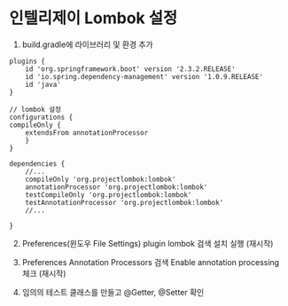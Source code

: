 # 인텔리제이 Lombok 설정

1. build.gradle에 라이브러리 및 환경 추가

```
plugins {
    id 'org.springframework.boot' version '2.3.2.RELEASE'
    id 'io.spring.dependency-management' version '1.0.9.RELEASE'
    id 'java'
}

// lombok 설정    
configurations {
compileOnly {
    extendsFrom annotationProcessor
    }
}

dependencies {
    //...
    compileOnly 'org.projectlombok:lombok'
    annotationProcessor 'org.projectlombok:lombok'
    testCompileOnly 'org.projectlombok:lombok'
    testAnnotationProcessor 'org.projectlombok:lombok'
    //...

}

```

2. Preferences(윈도우 File Settings) plugin lombok 검색 설치 실행 (재시작)

3. Preferences Annotation Processors 검색 Enable annotation processing 체크 (재시작)

4. 임의의 테스트 클래스를 만들고 @Getter, @Setter 확인